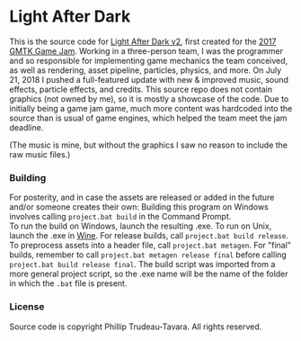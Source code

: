 # Light After Dark
This is the source code for [Light After Dark v2](http://philliptrudeau.itch.io/light-after-dark), first created for the [2017 GMTK Game Jam](https://itch.io/jam/gmtk-jam/rate/159828). Working in a three-person team, I was the programmer and so responsible for implementing game mechanics the team conceived, as well as rendering, asset pipeline, particles, physics, and more.
On July 21, 2018 I pushed a full-featured update with new & improved music, sound effects, particle effects, and credits.
This source repo does not contain graphics (not owned by me), so it is mostly a showcase of the code. Due to initially being a game jam game, much more content was hardcoded into the source than is usual of game engines, which helped the team meet the jam deadline.

(The music is mine, but without the graphics I saw no reason to include the raw music files.)

### Building
For posterity, and in case the assets are released or added in the future and/or someone creates their own:
Building this program on Windows involves calling `project.bat build` in the Command Prompt.	
To run the build on Windows, launch the resulting .exe. To run on Unix, launch the .exe in [Wine](https://www.winehq.org/).
For release builds, call `project.bat build release`.
To preprocess assets into a header file, call `project.bat metagen`.
For "final" builds, remember to call `project.bat metagen release final` before calling `project.bat build release final`.
The build script was imported from a more general project script, so the .exe name will be the name of the folder in which the `.bat` file is present.

### License
Source code is copyright Phillip Trudeau-Tavara. All rights reserved.

